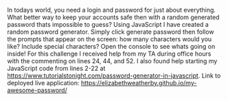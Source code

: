 In todays world, you need a login and password for just about everything. What better way to keep your accounts safe then with a random generated password thats impossible to guess? Using JavaScript I have created a random password generator. Simply click generate password then follow the prompts that appear on the screen: how many characters would you like? Include special characters? Open the console to see whats going on inside! 
For this challenge I received help from my TA during office hours with the commenting on lines 24, 44, and 52. I also found help starting my JavaScript code from lines 2-22 at https://www.tutorialstonight.com/password-generator-in-javascript. 
Link to deployed live application: https://elizabethweatherby.github.io/my-awesome-password/
